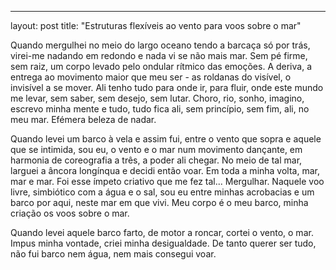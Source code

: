 ---
layout: post
title: "Estruturas flexíveis ao vento para voos sobre o mar"

Quando mergulhei no meio do largo oceano tendo a barcaça só por trás, virei-me nadando em redondo e nada vi se não mais mar.
Sem pé firme, sem raiz, um corpo levado pelo ondular rítmico das emoções. A deriva, a entrega ao movimento maior que meu ser - as roldanas do visível, o invisível a se mover. Ali tenho tudo para onde ir, para fluir, onde este mundo me levar, sem saber, sem desejo, sem lutar. Choro, rio, sonho, imagino, escrevo minha mente e tudo, tudo fica ali, sem princípio, sem fim, ali, no meu mar. Efémera beleza de nadar.

Quando levei um barco à vela e assim fui, entre o vento que sopra e aquele que se intimida, sou eu, o vento e o mar num movimento dançante, em harmonia de coreografia a três, a poder ali chegar.
No meio de tal mar, larguei a âncora longínqua e decidi então voar. Em toda a minha volta, mar, mar e mar. Foi esse ímpeto criativo que me fez tal... Mergulhar. Naquele voo livre, simbiótico com a água e o sal, sou eu entre minhas acrobacias e um barco por aqui, neste mar em que vivi.
Meu corpo é o meu barco, minha criação os voos sobre o mar.

Quando levei aquele barco farto, de motor a roncar, cortei o vento, o mar.
Impus minha vontade, criei minha desigualdade.
De tanto querer ser tudo, não fui barco nem água, nem mais consegui voar.
